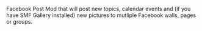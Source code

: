 
Facebook Post Mod that will  post new topics, calendar events and (if you have SMF Gallery installed) new pictures to mutliple Facebook walls, pages or groups.

